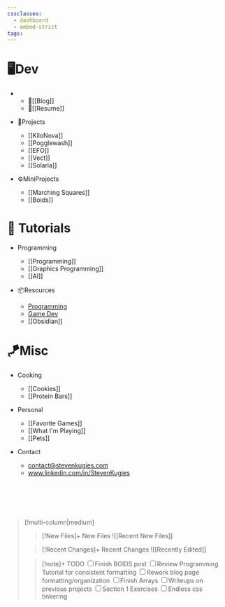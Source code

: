 ```yaml
---
cssclasses:
  - dashboard
  - embed-strict
tags:
---
```


<div id='stars2'></div>
<div id='stars3'></div>
<div id='stars4'></div>



# 🖥️Dev
- 
  - 📙[[Blog]]
  - 📄[[Resume]]

- 👾Projects
  - [[KiloNova]]
  - [[Pogglewash]]
  - [[EFO]]
  - [[Vect]]
  - [[Solaria]]
  
- ⚙️MiniProjects
    - [[Marching Squares]]
    - [[Boids]]


# 📖 Tutorials
- Programming
    - [[Programming]]
    - [[Graphics Programming]]
    - [[AI]]

- 📦Resources
    - [Programming](Programming%20Resources.md)
    - [Game Dev](Game%20Dev%20Resources.md)
    - [[Obsidian]]
# 🪁Misc
- Cooking
  - [[Cookies]]
  - [[Protein Bars]]

- Personal
	- [[Favorite Games]] 
	- [[What I'm Playing]] 
	- [[Pets]]
- Contact
	- contact@stevenkugies.com    
	- www.linkedin.com/in/StevenKugies



<br>
<br>
<br>
<br>



> [!multi-column|medium]
>>[!New Files]+ New Files
> ![[Recent New Files]] 
> 
>>[!Recent Changes]+ Recent Changes
> ![[Recently Edited]] 
>
>>[!note]+ TODO 
<input type="checkbox">Finish BOIDS post 
<input type="checkbox">Review Programming Tutorial for consistent formatting
<input type="checkbox">Rework blog page formatting/organization
<input type="checkbox">Finish Arrays 
<input type="checkbox">Writeups on previous projects
<input type="checkbox">Section 1 Exercises
<input type="checkbox">Endless css tinkering



<div id='stars1'></div>





\
\
\
\
\
\
\
\
\
\
\
\
\
\
\
\
\
\
\
\
\
\
\
\
\
\
\
\
\
\
\
\
\
\
\
\
\
\
\
\
\
\
\
\
\
\
\
\
\
\
\
\
\
\
\
\
\
\
\
\
\
\
\
\
\
\
\
\
\
\
\
\
\
\
\
\
\
\
\
\
\
\
\
\
\
\
\
\
\
\
\
\
\
\
\
\
\
\
\
\
\
\
\
\
\
\
\
\
\
\
\
\
\
\
\
\
\
\
\
\
\
\
\
\
\
\
\
\
\
\
\
\
\
\
\
\
\
\
\
\
\
\
\
\
\
\
\
\
\
\
\
\
\
\
\
\
\
\
\
\
\
\
\
\
\
\
\
\
\
\
\
\
\
\
\
\
\
\
\
\
\
\
\
\
\
\
\
\
\
\
\
\
\
\
\
\
\
\
\
\
\
\
\
\
\
\
\
\
\
\
\
\
\
\
\
\
\
\
\
\
\
\
\
\
\
\
\
\
\
<tab>
What are you doing down here?







